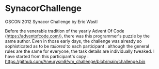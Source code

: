 # SynacorChallenge
OSCON 2012 Synacor Challenge by Eric Wastl

Before the venerable tradition of the yearly Advent Of Code (https://adventofcode.com/),
there was this programmer's puzzle by the same author.
Even in those early days, the challenge was already so sophisticated as to be *tailored* to each participant :
although the general rules are the same for everyone, the task details are individually tweaked.
I have started from this participant's copy : https://github.com/Aneurysm9/vm_challenge/blob/main/challenge.bin
